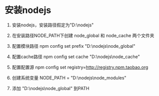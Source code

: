 # 安装nodejs

1. 安装nodejs，安装路径假定为"D:\nodejs"

2. 在安装路径NODE_PATH下创建 node_global 和 node_cache 两个文件夹

3. 配置模块路径 npm config set prefix "D:\nodejs\node_global"

4. 配置cache路径 npm config set cache "D:\nodejs\node_cache"

5. 配置配置源 npm config set registry=http://registry.npm.taobao.org

6. 创建系统变量 NODE_PATH = "D:\nodejs\node_modules"

7. 添加 "D:\nodejs\node_global" 到PATH
